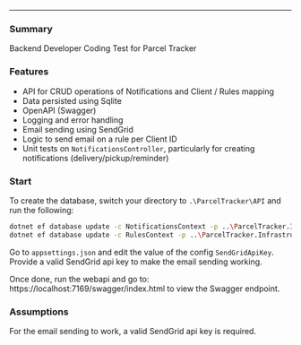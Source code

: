 

---

### Summary

Backend Developer Coding Test for Parcel Tracker

### Features

- API for CRUD operations of Notifications and Client / Rules mapping
- Data persisted using Sqlite
- OpenAPI (Swagger)
- Logging and error handling
- Email sending using SendGrid
- Logic to send email on a rule per Client ID
- Unit tests on `NotificationsController`, particularly for creating notifications (delivery/pickup/reminder)

### Start
To create the database, switch your directory to `.\ParcelTracker\API` and run the following:

```sh
dotnet ef database update -c NotificationsContext -p ..\ParcelTracker.Infrastructure\ParcelTracker.Infrastructure.csproj
dotnet ef database update -c RulesContext -p ..\ParcelTracker.Infrastructure\ParcelTracker.Infrastructure.csproj
```

Go to `appsettings.json` and edit the value of the config `SendGridApiKey`. Provide a valid SendGrid api key to make the email sending working.

Once done, run the webapi and go to: https://localhost:7169/swagger/index.html
to view the Swagger endpoint.

### Assumptions
For the email sending to work, a valid SendGrid api key is required. 